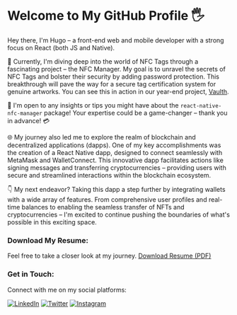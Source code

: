 <!-- language-all: lang-html -->
# Welcome to My GitHub Profile 🖐️

Hey there, I'm Hugo – a front-end web and mobile developer with a strong focus on React (both JS and Native).

🔭 Currently, I'm diving deep into the world of NFC Tags through a fascinating project – the NFC Manager. My goal is to unravel the secrets of NFC Tags and bolster their security by adding password protection. This breakthrough will pave the way for a secure tag certification system for genuine artworks. You can see this in action in our year-end project, [Vaulth](https://github.com/Vaulth).

🚀 I'm open to any insights or tips you might have about the `react-native-nfc-manager` package! Your expertise could be a game-changer – thank you in advance! 💳

🌐 My journey also led me to explore the realm of blockchain and decentralized applications (dapps). One of my key accomplishments was the creation of a React Native dapp, designed to connect seamlessly with MetaMask and WalletConnect. This innovative dapp facilitates actions like signing messages and transferring cryptocurrencies – providing users with secure and streamlined interactions within the blockchain ecosystem.

👇 My next endeavor? Taking this dapp a step further by integrating wallets with a wide array of features. From comprehensive user profiles and real-time balances to enabling the seamless transfer of NFTs and cryptocurrencies – I'm excited to continue pushing the boundaries of what's possible in this exciting space.

### Download My Resume:
Feel free to take a closer look at my journey. [Download Resume (PDF)](https://github.com/AudouxH/AudouxH/files/10132826/AudouxHugo.pdf)

### Get in Touch:
Connect with me on my social platforms:

[![LinkedIn](https://cdn-icons-png.flaticon.com/512/2504/2504923.png=50x50)](https://www.linkedin.com/in/your-linkedin-profile)
[![Twitter](https://cdn-icons-png.flaticon.com/512/2504/2504946.png=50x50)](https://www.twitter.com/your-twitter-profile)
[![Instagram](https://cdn-icons-png.flaticon.com/512/2504/2504965.png=50x50)](https://www.instagram.com/your-instagram-profile)
